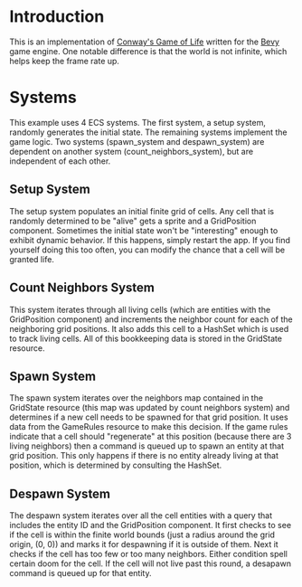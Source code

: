 # Introduction

This is an implementation of [Conway's Game of Life](https://en.wikipedia.org/wiki/Conway%27s_Game_of_Life) written for the [Bevy](https://bevyengine.org) game engine. One notable difference is that the world is not infinite, which helps keep the frame rate up.

# Systems

This example uses 4 ECS systems. The first system, a setup system, randomly generates the initial state. The remaining systems implement the game logic. Two systems (spawn_system and despawn_system) are dependent on another system (count_neighbors_system), but are independent of each other.

## Setup System

The setup system populates an initial finite grid of cells. Any cell that is randomly determined to be "alive" gets a sprite and a GridPosition component. Sometimes the initial state won't be "interesting" enough to exhibit dynamic behavior. If this happens, simply restart the app. If you find yourself doing this too often, you can modify the chance that a cell will be granted life.

## Count Neighbors System

This system iterates through all living cells (which are entities with the GridPosition component) and increments the neighbor count for each of the neighboring grid positions. It also adds this cell to a HashSet which is used to track living cells. All of this bookkeeping data is stored in the GridState resource.

## Spawn System

The spawn system iterates over the neighbors map contained in the GridState resource (this map was updated by count neighbors system) and determines if a new cell needs to be spawned for that grid position. It uses data from the GameRules resource to make this decision. If the game rules indicate that a cell should "regenerate" at this position (because there are 3 living neighbors) then a command is queued up to spawn an entity at that grid position. This only happens if there is no entity already living at that position, which is determined by consulting the HashSet.

## Despawn System

The despawn system iterates over all the cell entities with a query that includes the entity ID and the GridPosition component. It first checks to see if the cell is within the finite world bounds (just a radius around the grid origin, (0, 0)) and marks it for despawning if it is outside of them. Next it checks if the cell has too few or too many neighbors. Either condition spell certain doom for the cell. If the cell will not live past this round, a desapawn command is queued up for that entity.